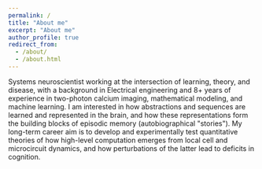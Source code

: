 ```yaml
---
permalink: /
title: "About me"
excerpt: "About me"
author_profile: true
redirect_from: 
  - /about/
  - /about.html
---
```

Systems neuroscientist working at the intersection of learning, theory, and disease, with a background in Electrical engineering and 8+ years of experience in two-photon calcium imaging, mathematical modeling, and machine learning. I am interested in how abstractions and sequences are learned and represented in the brain, and how these representations form the building blocks of episodic memory (autobiographical "stories"). My long-term career aim is to develop and experimentally test quantitative theories of how high-level computation emerges from local cell and microcircuit dynamics, and how perturbations of the latter lead to deficits in cognition. 
